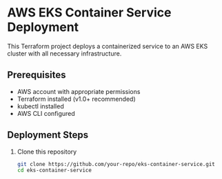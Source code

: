 # AWS EKS Container Service Deployment

This Terraform project deploys a containerized service to an AWS EKS cluster with all necessary infrastructure.

## Prerequisites
- AWS account with appropriate permissions
- Terraform installed (v1.0+ recommended)
- kubectl installed
- AWS CLI configured

## Deployment Steps

1. Clone this repository
   ```bash
   git clone https://github.com/your-repo/eks-container-service.git
   cd eks-container-service